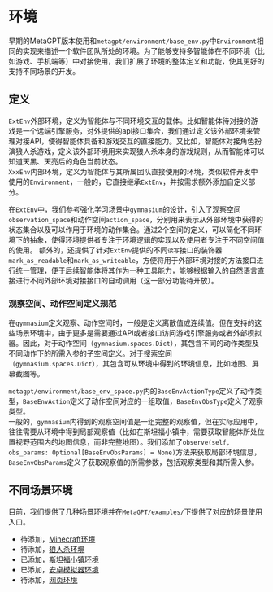 # 环境
早期的MetaGPT版本使用和`metagpt/environment/base_env.py`中`Environment`相同的实现来描述一个软件团队所处的环境。为了能够支持多智能体在不同环境（比如游戏、手机端等）中对接使用，我们扩展了环境的整体定义和功能，使其更好的支持不同场景的开发。

## 定义
`ExtEnv`外部环境，定义为智能体与不同环境交互的载体。比如智能体待对接的游戏是一个远端引擎服务，对外提供的api接口集合，我们通过定义该外部环境来管理对接API，使得智能体具备和游戏交互的直接能力。又比如，智能体对接角色扮演狼人杀游戏，定义该外部环境用来实现狼人杀本身的游戏规则，从而智能体可以知道天黑、天亮后的角色当前状态。  
`XxxEnv`内部环境，定义为智能体与其所属团队直接使用的环境，类似软件开发中使用的`Environment`，一般的，它直接继承`ExtEnv`，并按需求额外添加自定义部分。  

在`ExtEnv`中，我们参考强化学习场景中`gymnasium`的设计，引入了观察空间`observation_space`和动作空间`action_space`，分别用来表示从外部环境中获得的状态集合以及可以作用于环境的动作集合。通过2个空间的定义，可以简化不同环境下的抽象，使得环境提供者专注于环境逻辑的实现以及使用者专注于不同空间值的使用。
额外的，还提供了针对`ExtEnv`提供的不同`读写`接口的装饰器`mark_as_readable`和`mark_as_writeable`，方便将用于外部环境对接的方法接口进行统一管理，便于后续智能体将其作为一种工具能力，能够根据输入的自然语言直接进行不同外部环境对接接口的自动调用（这一部分功能待开放）。

### 观察空间、动作空间定义规范
在`gymnasium`定义观察、动作空间时，一般是定义离散值或连续值。但在支持的这些场景环境中，由于更多是需要通过API或者接口访问游戏引擎服务或者外部模拟器。因此，对于动作空间（`gymnasium.spaces.Dict`），其包含不同的动作类型及不同动作下的所需入参的子空间定义。对于搜索空间（`gymnasium.spaces.Dict`），其包含可从环境中得到的环境信息，比如地图、屏幕截图等。  

`metagpt/environment/base_env_space.py`内的`BaseEnvActionType`定义了动作类型，`BaseEnvAction`定义了动作空间对应的一组取值，`BaseEnvObsType`定义了观察类型。  
一般的，`gymnasium`内得到的观察空间值是一组完整的观察值，但在实际应用中，往往需要从环境中得到局部观察值（比如在斯坦福小镇中，需要获取智能体所处位置视野范围内的地图信息，而非完整地图）。我们添加了`observe(self, obs_params: Optional[BaseEnvObsParams] = None)`方法来获取局部环境信息，`BaseEnvObsParams`定义了获取观察值的所需参数，包括观察类型和其所需入参。  

## 不同场景环境
目前，我们提供了几种场景环境并在`MetaGPT/examples/`下提供了对应的场景使用入口。  

- 待添加，[Minecraft环境](./minecraft.md)
- 待添加，[狼人杀环境](./werewolf.md)
- 已添加，[斯坦福小镇环境](./stanford_town.md)  
- 已添加，[安卓模拟器环境](./android.md)
- 待添加，[网页环境](./web.md)
